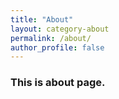```yaml
---
title: "About"
layout: category-about
permalink: /about/
author_profile: false
---
```


### This is about page.
